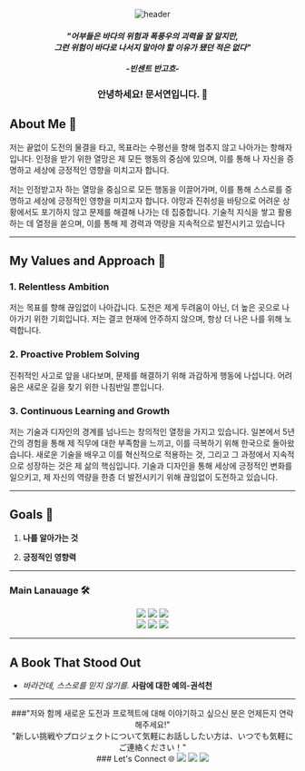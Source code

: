 <div align="center">

![header](https://capsule-render.vercel.app/api?type=venom&height=200&section=header&fontSize=70)


##### "어부들은 바다의 위험과 폭풍우의 괴력을 잘 알지만, <br>그런 위험이 바다로 나서지 말아야 할 이유가 됐던 적은 없다"<br><br>-빈센트 반고흐-

### 안녕하세요! 문서연입니다. :wave:

</div>


## About Me 🚢
저는 끝없이 도전의 물결을 타고, 목표라는 수평선을 향해 멈추지 않고 나아가는 항해자입니다.
인정을 받기 위한 열망은 제 모든 행동의 중심에 있으며, 
이를 통해 나 자신을 증명하고 세상에 긍정적인 영향을 미치고자 합니다.

저는 인정받고자 하는 열망을 중심으로 모든 행동을 이끌어가며, 
이를 통해 스스로를 증명하고 세상에 긍정적인 영향을 미치고자 합니다.
야망과 진취성을 바탕으로 어려운 상황에서도 포기하지 않고 
문제를 해결해 나가는 데 집중합니다. 기술적 지식을 쌓고 활용하는 데 열정을 쏟으며, 
이를 통해 제 경력과 역량을 지속적으로 발전시키고 있습니다

---

## My Values and Approach 🌟

### 1. Relentless Ambition
저는 목표를 향해 끊임없이 나아갑니다. 도전은 제게 두려움이 아닌, 
더 높은 곳으로 나아가기 위한 기회입니다. 저는 결코 현재에 안주하지 않으며, 
항상 더 나은 나를 위해 노력합니다.

### 2. Proactive Problem Solving
진취적인 사고로 앞을 내다보며, 문제를 해결하기 위해 과감하게 행동에 나섭니다. 
어려움은 새로운 길을 찾기 위한 나침반일 뿐입니다.

### 3. Continuous Learning and Growth
저는 기술과 디자인의 경계를 넘나드는 창의적인 열정을 가지고 있습니다. 
일본에서 5년간의 경험을 통해 제 직무에 대한 부족함을 느끼고, 
이를 극복하기 위해 한국으로 돌아왔습니다. 
새로운 기술을 배우고 이를 혁신적으로 적용하는 것, 
그리고 그 과정에서 지속적으로 성장하는 것은 제 삶의 핵심입니다. 
기술과 디자인을 통해 세상에 긍정적인 변화를 일으키고, 
제 자신의 역량을 한층 더 발전시키기 위해 끊임없이 도전하고 있습니다.

---

## Goals 🎯

1. **나를 알아가는 것**

2. **긍정적인 영향력**

---

### Main Lanauage 🛠️
<div align="center">
<img src="https://img.shields.io/badge/python-%233776AB.svg?&style=for-the-badge&logo=python&logoColor=white" />
<img src="https://img.shields.io/badge/mysql-%234479A1.svg?&style=for-the-badge&logo=mysql&logoColor=white" />
 <img src="https://img.shields.io/badge/figma-%23F24E1E.svg?&style=for-the-badge&logo=figma&logoColor=white" /><br>
 <img src="https://img.shields.io/badge/adobe%20photoshop-%2331A8FF.svg?&style=for-the-badge&logo=adobe%20photoshop&logoColor=white" />
 <img src="https://img.shields.io/badge/adobe%20illustrator-%23FF9A00.svg?&style=for-the-badge&logo=adobe%20illustrator&logoColor=black" />
 <img src="https://img.shields.io/badge/git-%23F05032.svg?&style=for-the-badge&logo=git&logoColor=white" />
</div>

---

## A Book That Stood Out 
- *바라건데, 스스로를 믿지 않기를.* **사람에 대한 예의-권석천** 


---

<div align="center">
###"저와 함께 새로운 도전과 프로젝트에 대해 이야기하고 싶으신 분은 언제든지 연락해주세요!"
<br>"新しい挑戦やプロジェクトについて気軽にお話ししたい方は、いつでも気軽にご連絡ください！"
</div>

<div align="center">
### Let's Connect 🌐 
<a href='www.linkedin.com/in/seoyeon-moon-33ab97320'><img src="https://img.shields.io/badge/LinkedIn-0077B5?style=for-the-badge&logo=linkedin&logoColor=white" /></a>
<a href='moonseoyeon@gmail.com'><img src="https://img.shields.io/badge/Gmail-D14836?style=for-the-badge&logo=gmail&logoColor=white" /></a>
<a href='https://github.com/MunSeoYeon'><img src="https://img.shields.io/badge/GitHub%20Pages-222222?style=for-the-badge&logo=GitHub%20Pages&logoColor=white" /></a>

</div>
